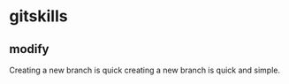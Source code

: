# gitskills
## modify
  
  Creating a new branch is quick
  creating a new branch is quick and simple.
